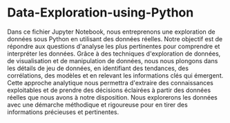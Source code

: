 # Data-Exploration-using-Python
Dans ce fichier Jupyter Notebook, nous entreprenons une exploration de données sous Python en utilisant des données réelles. 
Notre objectif est de répondre aux questions d'analyse les plus pertinentes pour comprendre et interpréter les données. 
Grâce à des techniques d'exploration de données, de visualisation et de manipulation de données, nous nous plongons dans les détails de jeu de données, en identifiant des tendances, des corrélations, des modèles et en relevant les informations clés qui émergent. 
Cette approche analytique nous permettra d'extraire des connaissances exploitables et de prendre des décisions éclairées à partir des données réelles que nous avons à notre disposition. 
Nous explorerons les données avec une démarche méthodique et rigoureuse pour en tirer des informations précieuses et pertinentes.
